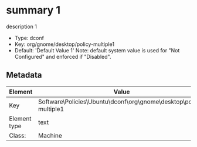 # summary 1

description 1

- Type: dconf
- Key: org/gnome/desktop/policy-multiple1
- Default: 'Default Value 1'
Note: default system value is used for "Not Configured" and enforced if "Disabled".



## Metadata

| Element      | Value            |
| ---          | ---              |
| Key          | Software\Policies\Ubuntu\dconf\org\gnome\desktop\policy-multiple1         |
| Element type | text |
| Class:       | Machine       |
